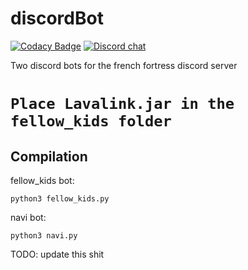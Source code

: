 # discordBot
[![Codacy Badge](https://api.codacy.com/project/badge/Grade/a0957cdb0de64e70b60b3333a4a20eaa)](https://www.codacy.com?utm_source=github.com&amp;utm_medium=referral&amp;utm_content=peppizza/discordBot&amp;utm_campaign=Badge_Grade)
[![Discord chat][discord-badge]][discord-url]

Two discord bots for the french fortress discord server

# `Place Lavalink.jar in the fellow_kids folder`

## Compilation

fellow_kids bot:

`python3 fellow_kids.py`

navi bot:

`python3 navi.py`

[discord-badge]: https://img.shields.io/discord/684472795639447621.svg?logo=discord&style=flat-square
[discord-url]: https://discord.gg/nP9JY4C

TODO: update this shit
